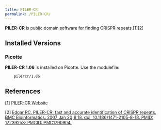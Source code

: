 ```yaml
---
title: PILER-CR
permalink: /PILER-CR/
---
```


**PILER-CR** is public domain software for finding CRISPR repeats.[1][2]

Installed Versions
------------------

### Picotte

**PILER-CR 1.06** is installed on Picotte. Use the modulefile:

`    pilercr/1.06`

References
----------

<references/>

[1] [PILER-CR Website](https://www.drive5.com/pilercr/)

[2] [Edgar RC. PILER-CR: fast and accurate identification of CRISPR repeats. BMC Bioinformatics. 2007 Jan 20;8:18. doi: 10.1186/1471-2105-8-18. PMID: 17239253; PMCID: PMC1790904.](https://doi.org/10.1186/1471-2105-8-18)